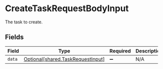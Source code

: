 # CreateTaskRequestBodyInput

The task to create.


## Fields

| Field                                                                        | Type                                                                         | Required                                                                     | Description                                                                  |
| ---------------------------------------------------------------------------- | ---------------------------------------------------------------------------- | ---------------------------------------------------------------------------- | ---------------------------------------------------------------------------- |
| `data`                                                                       | [Optional[shared.TaskRequestInput]](../../models/shared/taskrequestinput.md) | :heavy_minus_sign:                                                           | N/A                                                                          |